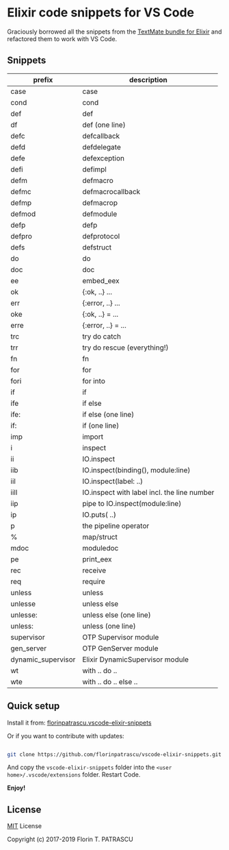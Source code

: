 # Elixir code snippets for VS Code

Graciously borrowed all the snippets from the [TextMate bundle for Elixir](https://github.com/elixir-editors/elixir-tmbundle) and refactored them to work with VS Code.

## Snippets

| prefix | description                                 |
|--------|---------------------------------------------|
| case   | case                                        |
| cond   | cond                                        |
| def    | def                                         |
| df     | def (one line)                              |
| defc   | defcallback                                 |
| defd   | defdelegate                                 |
| defe   | defexception                                |
| defi   | defimpl                                     |
| defm   | defmacro                                    |
| defmc  | defmacrocallback                            |
| defmp  | defmacrop                                   |
| defmod | defmodule                                   |
| defp   | defp                                        |
| defpro | defprotocol                                 |
| defs   | defstruct                                   |
| do     | do                                          |
| doc    | doc                                         |
| ee     | embed_eex                                   |
| ok     | {:ok, ..} ...                               |
| err    | {:error, ..} ...                            |
| oke    | {:ok, ..} = ...                             |
| erre   | {:error, ..} = ...                          |
| trc    | try do catch                                |
| trr    | try do rescue (everything!)                 |
| fn     | fn                                          |
| for    | for                                         |
| fori   | for into                                    |
| if     | if                                          |
| ife    | if else                                     |
| ife:   | if else (one line)                          |
| if:    | if (one line)                               |
| imp    | import                                      |
| i      | inspect                                     |
| ii     | IO.inspect                                  |
| iib    | IO.inspect(binding(), module:line)          |
| iil    | IO.inspect(label: ..)                       |
| iill   | IO.inspect with label incl. the line number |
| iip    | pipe to IO.inspect(module:line)             |
| ip     | IO.puts( ..)                                |
| p                  | the pipeline operator |>                    |
| %                  | map/struct                                  |
| mdoc               | moduledoc                                   |
| pe                 | print_eex                                   |
| rec                | receive                                     |
| req                | require                                     |
| unless             | unless                                      |
| unlesse            | unless else                                 |
| unlesse:           | unless else (one line)                      |
| unless:            | unless (one line)                           |
| supervisor         | OTP Supervisor module                       |
| gen_server         | OTP GenServer module                        |
| dynamic_supervisor | Elixir DynamicSupervisor module             |
| wt                 | with .. do ..                               |
| wte                | with .. do .. else ..                       |

## Quick setup

Install it from: [florinpatrascu.vscode-elixir-snippets](https://marketplace.visualstudio.com/items?itemName=florinpatrascu.vscode-elixir-snippets)

Or if you want to contribute with updates:

```sh

git clone https://github.com/florinpatrascu/vscode-elixir-snippets.git
```

And copy the `vscode-elixir-snippets` folder into the `<user home>/.vscode/extensions` folder. Restart Code.

**Enjoy!**

## License

[MIT](LICENSE) License

Copyright (c) 2017-2019 Florin T. PATRASCU
